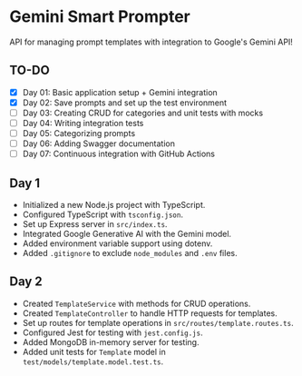 # Gemini Smart Prompter

API for managing prompt templates with integration to Google's Gemini API!

## TO-DO

- [x] Day 01: Basic application setup + Gemini integration
- [x] Day 02: Save prompts and set up the test environment
- [ ] Day 03: Creating CRUD for categories and unit tests with mocks
- [ ] Day 04: Writing integration tests
- [ ] Day 05: Categorizing prompts
- [ ] Day 06: Adding Swagger documentation
- [ ] Day 07: Continuous integration with GitHub Actions

## Day 1

- Initialized a new Node.js project with TypeScript.
- Configured TypeScript with `tsconfig.json`.
- Set up Express server in `src/index.ts`.
- Integrated Google Generative AI with the Gemini model.
- Added environment variable support using dotenv.
- Added `.gitignore` to exclude `node_modules` and `.env` files.

## Day 2

- Created `TemplateService` with methods for CRUD operations.
- Created `TemplateController` to handle HTTP requests for templates.
- Set up routes for template operations in `src/routes/template.routes.ts`.
- Configured Jest for testing with `jest.config.js`.
- Added MongoDB in-memory server for testing.
- Added unit tests for `Template` model in `test/models/template.model.test.ts`.
